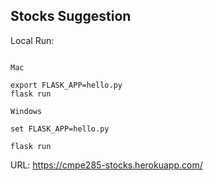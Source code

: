 ## Stocks Suggestion 

Local Run:

``` 

Mac

export FLASK_APP=hello.py
flask run

Windows 

set FLASK_APP=hello.py

flask run

```

URL: https://cmpe285-stocks.herokuapp.com/